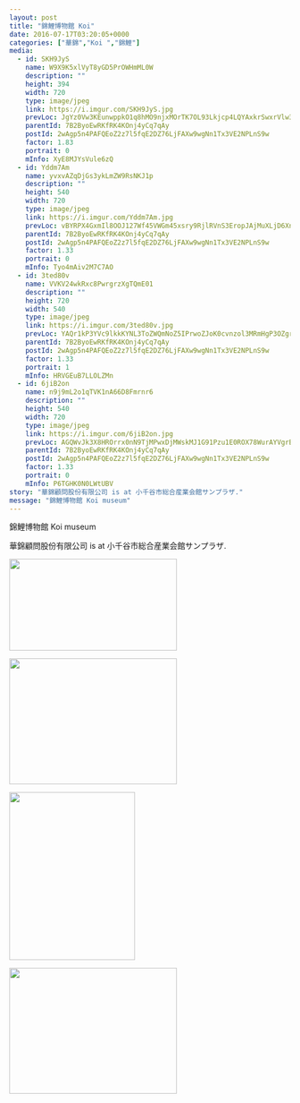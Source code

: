 ```yaml
---
layout: post
title: "錦鯉博物館 Koi" 
date: 2016-07-17T03:20:05+0000 
categories: ["華錦","Koi ","錦鯉"] 
media:
  - id: SKH9JyS
    name: W9X9K5xlVyT8yGD5PrOWHmML0W
    description: ""   
    height: 394
    width: 720
    type: image/jpeg
    link: https://i.imgur.com/SKH9JyS.jpg
    prevLoc: JgYz0Vw3KEunwppkO1q8hMO9njxMOrTK7OL93Lkjcp4LQYAxkrSwxrVlw3wXIwyBzK1LJQF1E9J3Nm56tvg1MlQYl4HNARoAZrZnhrRAjZ2LxNSz1NrW4W4ZFDV7vKZvmOiv6YGrVOB3uY2zzPr0KWFVG1EoJNZKhpNPyA55g0fXqQ58099vSY2nV4YngzfrJQojzgrNFJv0Q2J8l1TOZKRpB8YkUlXPVNlrGyfYjWRA46QycO1pDrRp9VSr7JQ0w3EX
    parentId: 7B2ByoEwRKfRK4KOnj4yCq7qAy
    postId: 2wAgp5n4PAFQEoZ2z7l5fqE2DZ76LjFAXw9wgNn1Tx3VE2NPLnS9w
    factor: 1.83
    portrait: 0
    mInfo: XyE8MJYsVule6zQ
  - id: Yddm7Am
    name: yvxvAZqDjGs3ykLmZW9RsNKJ1p
    description: ""   
    height: 540
    width: 720
    type: image/jpeg
    link: https://i.imgur.com/Yddm7Am.jpg
    prevLoc: vBYRPX4GxmIl8OOJ127Wf45VWGm45xsry9RjlRVnS3EropJAjMuXLjD6XnXvIzBZoBKJRNcXkDLr8z7Nh7QEkY80PRtXrMpo2o31TQw23ZDoypHq9lP0g3xxtWrrAW6xoqfLXrVRkBOvi5m99lVXVkFYKVxWqB8ATznEYQPPqOf0Q8gAEOO3FAQl8jAllRHn4WMwKoQyfpDqR9VwGlH57Qk83qE5hPoPWvQxg0C0qz14JR0wFK1jDWBjg9i8O94QqjAY
    parentId: 7B2ByoEwRKfRK4KOnj4yCq7qAy
    postId: 2wAgp5n4PAFQEoZ2z7l5fqE2DZ76LjFAXw9wgNn1Tx3VE2NPLnS9w
    factor: 1.33
    portrait: 0
    mInfo: Tyo4mAiv2M7C7AO
  - id: 3ted80v
    name: VVKV24wkRxc8PwrgrzXgTQmE01
    description: ""   
    height: 720
    width: 540
    type: image/jpeg
    link: https://i.imgur.com/3ted80v.jpg
    prevLoc: YAQr1kP3YVc9lkkKYNL3ToZWQmNoZ5IPrwoZJoK0cvnzol3MRmHgP3OZgrgLTPGLRq07M4uWMK85mzVQf8DvNznPXkuoXggAPkmpiLXO1PpJ78t90w4m5m56CQooVgv94Ofz7gvpr12vfkG3V8AZl8sYvyWgX5A2I4Pr9BKKV1S7gxm2q55JT75pBN7J5ZcA8WmO8WmyTQMPEW62grhB27LG4knxCQ09OAmAzrfWrQZyozDYHYq30Gm3E6C4mr90N70N
    parentId: 7B2ByoEwRKfRK4KOnj4yCq7qAy
    postId: 2wAgp5n4PAFQEoZ2z7l5fqE2DZ76LjFAXw9wgNn1Tx3VE2NPLnS9w
    factor: 1.33
    portrait: 1
    mInfo: HRVGEuB7LLOLZMn
  - id: 6jiB2on
    name: n9j9mL2o1qTVK1nA66D8Fmrnr6
    description: ""   
    height: 540
    width: 720
    type: image/jpeg
    link: https://i.imgur.com/6jiB2on.jpg
    prevLoc: AGQWvJk3X8HROrrx0nN9TjMPwxDjMWskMJ1G91Pzu1E0ROX78WurAYVgrBrMiLXOkXz34BuDZk6YznqETy36A9PlWof8XJB1WD9Bi6zWyr6LDEFK5KMvEozEtrR4MGWyNgu30l1LQ1jEUxrglQLZA6CAyBRBm1kET186PANNjrHNgD2Kk33jSvLk0XvZMEcxWZMn8zBqtmk1V8BNmEHEGDMRN8qBsB85NOp5E5TwJ8pYkJljImZPKpgPqMc5OjAvXXv3
    parentId: 7B2ByoEwRKfRK4KOnj4yCq7qAy
    postId: 2wAgp5n4PAFQEoZ2z7l5fqE2DZ76LjFAXw9wgNn1Tx3VE2NPLnS9w
    factor: 1.33
    portrait: 0
    mInfo: P6TGHK0N0LWtUBV
story: "華錦顧問股份有限公司 is at 小千谷市総合産業会館サンプラザ."  
message: "錦鯉博物館 Koi museum"
---
```


錦鯉博物館 Koi museum
 
 
[//]: #story:
華錦顧問股份有限公司 is at 小千谷市総合産業会館サンプラザ.


[//]: #media:  
<a href="https://i.imgur.com/SKH9JyS.jpg"><img src="https://i.imgur.com/SKH9JyS.jpg" height="164" width="300" /></a> 
  

<a href="https://i.imgur.com/Yddm7Am.jpg"><img src="https://i.imgur.com/Yddm7Am.jpg" height="225" width="300" /></a> 
  

<a href="https://i.imgur.com/3ted80v.jpg"><img src="https://i.imgur.com/3ted80v.jpg" height="300" width="225" /></a> 
  

<a href="https://i.imgur.com/6jiB2on.jpg"><img src="https://i.imgur.com/6jiB2on.jpg" height="225" width="300" /></a> 
 
